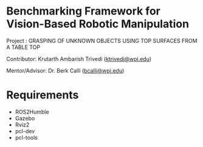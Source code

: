 # Benchmarking Framework for Vision-Based Robotic Manipulation

Project : GRASPING OF UNKNOWN OBJECTS USING TOP SURFACES FROM A TABLE TOP
              
Contributor: Krutarth Ambarish Trivedi (ktrivedi@wpi.edu)
              
Mentor/Advisor: Dr. Berk Calli (bcalli@wpi.edu)

# Requirements
- ROS2Humble
- Gazebo
- Rviz2
- pcl-dev
- pcl-tools